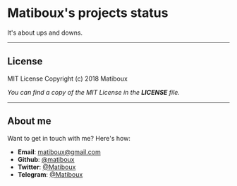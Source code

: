 # Matiboux's projects status

It's about ups and downs.

---

## License

MIT License
Copyright (c) 2018 Matiboux

*You can find a copy of the MIT License in the **LICENSE** file.*

---

## About me

Want to get in touch with me? Here's how:
 - **Email**: [matiboux@gmail.com](mailto:matiboux@gmail.com)
 - **Github**: [@matiboux](https://github.com/matiboux)
 - **Twitter**: [@Matiboux](https://twitter.com/Matiboux)
 - **Telegram**: [@Matiboux](https://t.me/Matiboux)